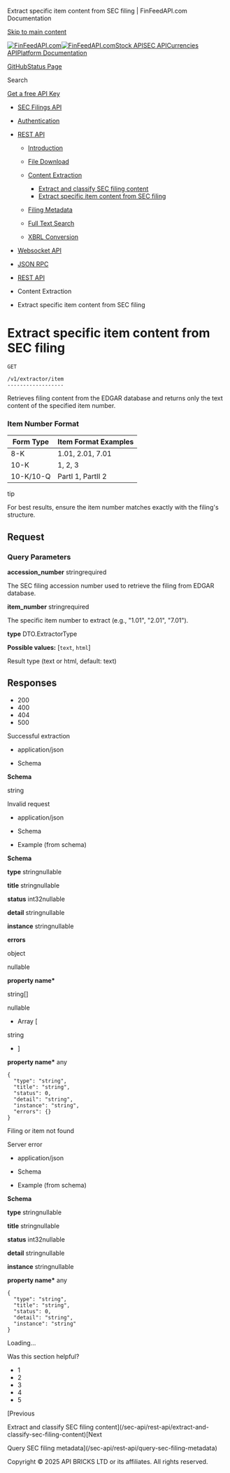 Extract specific item content from SEC filing | FinFeedAPI.com Documentation




[Skip to main content](#__docusaurus_skipToContent_fallback)

[![FinFeedAPI.com](https://cdn.sanity.io/images/xpx4czto/production/875913d8710b3054c19fad19673dc5592614265e-773x184.svg)![FinFeedAPI.com](https://cdn.sanity.io/images/xpx4czto/production/875913d8710b3054c19fad19673dc5592614265e-773x184.svg)](https://www.finfeedapi.com)[Stock API](/stock-api/)[SEC API](/sec-api/)[Currencies API](/currencies-api/)[Platform Documentation](/general/authentication)

[GitHub](https://github.com/api-bricks/api-bricks-sdk)[Status Page](https://status.finfeedapi.com)

Search

[Get a free API Key](https://console.finfeedapi.com/?link=/apikeys/create)

* [SEC Filings API](/sec-api/)
* [Authentication](/sec-api/authentication)
* [REST API](/sec-api/rest-api/finfeedapi-sec-rest-api)

  + [Introduction](/sec-api/rest-api/finfeedapi-sec-rest-api)
  + [File Download](/sec-api/rest-api/download-file-from-sec-edgar-archive)
  + [Content Extraction](/sec-api/rest-api/extract-and-classify-sec-filing-content)

    - [Extract and classify SEC filing content](/sec-api/rest-api/extract-and-classify-sec-filing-content)
    - [Extract specific item content from SEC filing](/sec-api/rest-api/extract-specific-item-content-from-sec-filing)
  + [Filing Metadata](/sec-api/rest-api/query-sec-filing-metadata)
  + [Full Text Search](/sec-api/rest-api/full-text-search-of-sec-filing-documents)
  + [XBRL Conversion](/sec-api/rest-api/convert-xbrl-data-to-json-format)
* [Websocket API](/sec-api/websocket/)
* [JSON RPC](/sec-api/jsonrpc-api)

* [REST API](/sec-api/rest-api/finfeedapi-sec-rest-api)
* Content Extraction
* Extract specific item content from SEC filing

Extract specific item content from SEC filing
=============================================

```
GET

/v1/extractor/item
------------------
```

Retrieves filing content from the EDGAR database and returns only the text content of the specified item number.

### Item Number Format[​](/sec-api/rest-api/extract-specific-item-content-from-sec-filing#item-number-format "Direct link to Item Number Format")

| Form Type | Item Format Examples |
| --- | --- |
| 8-K | 1.01, 2.01, 7.01 |
| 10-K | 1, 2, 3 |
| 10-K/10-Q | PartI 1, PartII 2 |

tip

For best results, ensure the item number matches exactly with the filing's structure.

Request[​](/sec-api/rest-api/extract-specific-item-content-from-sec-filing#request "Direct link to Request")
------------------------------------------------------------------------------------------------------------

### Query Parameters

**accession\_number** stringrequired

The SEC filing accession number used to retrieve the filing from EDGAR database.

**item\_number** stringrequired

The specific item number to extract (e.g., "1.01", "2.01", "7.01").

**type** DTO.ExtractorType

**Possible values:** [`text`, `html`]

Result type (text or html, default: text)

Responses[​](/sec-api/rest-api/extract-specific-item-content-from-sec-filing#responses "Direct link to Responses")
------------------------------------------------------------------------------------------------------------------

* 200
* 400
* 404
* 500

Successful extraction

* application/json

* Schema

**Schema**

string

Invalid request

* application/json

* Schema
* Example (from schema)

**Schema**

**type** stringnullable

**title** stringnullable

**status** int32nullable

**detail** stringnullable

**instance** stringnullable

**errors**

object

nullable

**property name\***

string[]

nullable

* Array [

string

* ]

**property name\*** any

```
{  
  "type": "string",  
  "title": "string",  
  "status": 0,  
  "detail": "string",  
  "instance": "string",  
  "errors": {}  
}
```

Filing or item not found

Server error

* application/json

* Schema
* Example (from schema)

**Schema**

**type** stringnullable

**title** stringnullable

**status** int32nullable

**detail** stringnullable

**instance** stringnullable

**property name\*** any

```
{  
  "type": "string",  
  "title": "string",  
  "status": 0,  
  "detail": "string",  
  "instance": "string"  
}
```

Loading...

Was this section helpful?

* 1
* 2
* 3
* 4
* 5

[Previous

Extract and classify SEC filing content](/sec-api/rest-api/extract-and-classify-sec-filing-content)[Next

Query SEC filing metadata](/sec-api/rest-api/query-sec-filing-metadata)

Copyright © 2025 API BRICKS LTD or its affiliates. All rights reserved.
